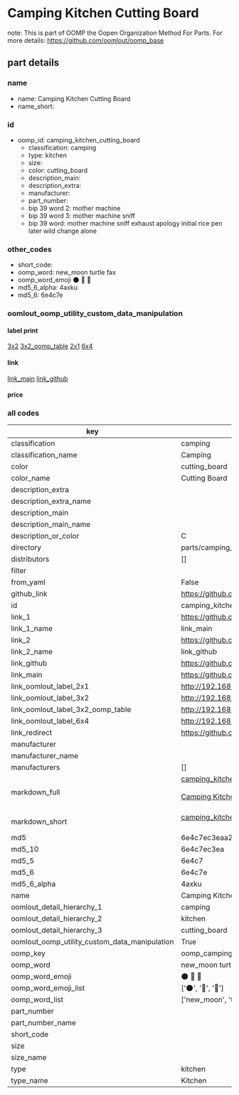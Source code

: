 # Camping Kitchen Cutting Board  

note: This is part of OOMP the Oopen Organization Method For Parts. For more details: https://github.com/oomlout/oomp_base

##  part details
  







### name
* name: Camping Kitchen Cutting Board
* name_short: 
### id
* oomp_id: camping_kitchen_cutting_board
  * classification: camping
  * type: kitchen
  * size: 
  * color: cutting_board
  * description_main: 
  * description_extra: 
  * manufacturer: 
  * part_number: 
  * bip 39 word 2: mother machine
  * bip 39 word 3: mother machine sniff
  * bip 39 word: mother machine sniff exhaust apology initial rice pen later wild change alone

### other_codes
* short_code: 
* oomp_word: new_moon turtle fax
* oomp_word_emoji :new_moon: :turtle: :fax:
* md5_6_alpha: 4axku
* md5_6: 6e4c7e






### oomlout_oomp_utility_custom_data_manipulation
#### label print
[3x2](http://192.168.1.245:1112/?label=oomp%204axku)
[3x2_oomp_table](http://192.168.1.108:1112/?label=oomp%204axku)
[2x1](http://192.168.1.242:1112/?label=oomp%204axku)
[6x4](http://192.168.1.55:1112/?label=oomp%204axku)    

#### link

[link_main](https://github.com/oomlout/oomlout_oomp_version_1_messy/tree/main/parts/camping_kitchen_cutting_board) [link_github](https://github.com/oomlout/oomlout_oomp_version_1_messy/tree/main/parts/camping_kitchen_cutting_board)                             

#### price







### all codes 
| key | value |  
| --- | --- |  
| classification | camping |  
| classification_name | Camping |  
| color | cutting_board |  
| color_name | Cutting Board |  
| description_extra |  |  
| description_extra_name |  |  
| description_main |  |  
| description_main_name |  |  
| description_or_color | C  |  
| directory | parts/camping_kitchen_cutting_board |  
| distributors | [] |  
| filter |  |  
| from_yaml | False |  
| github_link | https://github.com/oomlout/oomlout_oomp_part_src/tree/main/parts/camping_kitchen_cutting_board |  
| id | camping_kitchen_cutting_board |  
| link_1 | https://github.com/oomlout/oomlout_oomp_version_1_messy/tree/main/parts/camping_kitchen_cutting_board |  
| link_1_name | link_main |  
| link_2 | https://github.com/oomlout/oomlout_oomp_version_1_messy/tree/main/parts/camping_kitchen_cutting_board |  
| link_2_name | link_github |  
| link_github | https://github.com/oomlout/oomlout_oomp_version_1_messy/tree/main/parts/camping_kitchen_cutting_board |  
| link_main | https://github.com/oomlout/oomlout_oomp_version_1_messy/tree/main/parts/camping_kitchen_cutting_board |  
| link_oomlout_label_2x1 | http://192.168.1.242:1112/?label=oomp%204axku |  
| link_oomlout_label_3x2 | http://192.168.1.245:1112/?label=oomp%204axku |  
| link_oomlout_label_3x2_oomp_table | http://192.168.1.108:1112/?label=oomp%204axku |  
| link_oomlout_label_6x4 | http://192.168.1.55:1112/?label=oomp%204axku |  
| link_redirect | https://github.com/oomlout/oomlout_oomp_version_1_messy/tree/main/parts/camping_kitchen_cutting_board |  
| manufacturer |  |  
| manufacturer_name |  |  
| manufacturers | [] |  
| markdown_full | [camping_kitchen_cutting_board](none)<br>[](none)<br>[Camping Kitchen Cutting Board](none)<br><br> |  
| markdown_short | [camping_kitchen_cutting_board](none)<br><br> |  
| md5 | 6e4c7ec3eaa27725cf8534f79ae16481 |  
| md5_10 | 6e4c7ec3ea |  
| md5_5 | 6e4c7 |  
| md5_6 | 6e4c7e |  
| md5_6_alpha | 4axku |  
| name | Camping Kitchen Cutting Board |  
| oomlout_detail_hierarchy_1 | camping |  
| oomlout_detail_hierarchy_2 | kitchen |  
| oomlout_detail_hierarchy_3 | cutting_board |  
| oomlout_oomp_utility_custom_data_manipulation | True |  
| oomp_key | oomp_camping_kitchen_cutting_board |  
| oomp_word | new_moon turtle fax |  
| oomp_word_emoji | :new_moon: :turtle: :fax: |  
| oomp_word_emoji_list | [':new_moon:', ':turtle:', ':fax:'] |  
| oomp_word_list | ['new_moon', 'turtle', 'fax'] |  
| part_number |  |  
| part_number_name |  |  
| short_code |  |  
| size |  |  
| size_name |  |  
| type | kitchen |  
| type_name | Kitchen |  
